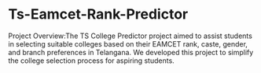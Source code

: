 # Ts-Eamcet-Rank-Predictor
Project Overview:The TS College Predictor project aimed to assist students in selecting suitable colleges based on their EAMCET rank, caste, gender, and branch preferences in Telangana. We developed this project to simplify the college selection process for aspiring students.
